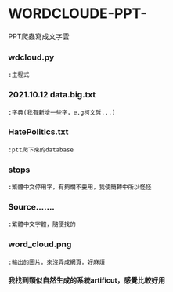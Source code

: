 # WORDCLOUDE-PPT-
PPT爬蟲寫成文字雲
### wdcloud.py
    :主程式
### 2021.10.12 data.big.txt
    :字典(我有新增一些字，e.g柯文哲...)
### HatePolitics.txt
    :ptt爬下來的database
### stops
    :繁體中文停用字，有夠爛不要用，我使簡轉中所以怪怪
### Source.......
    :繁體中文字體，隨便找的
### word_cloud.png
    :輸出的圖片，來沒弄成網頁，好麻煩
    
#### 我找到類似自然生成的系統artificut，感覺比較好用
